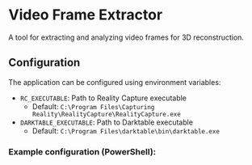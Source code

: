 # Video Frame Extractor

A tool for extracting and analyzing video frames for 3D reconstruction.

## Configuration

The application can be configured using environment variables:

- `RC_EXECUTABLE`: Path to Reality Capture executable
  - Default: `C:\Program Files\Capturing Reality\RealityCapture\RealityCapture.exe`
- `DARKTABLE_EXECUTABLE`: Path to Darktable executable
  - Default: `C:\Program Files\darktable\bin\darktable.exe`

### Example configuration (PowerShell): 